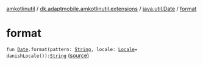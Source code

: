 [amkotlinutil](../../index.md) / [dk.adaptmobile.amkotlinutil.extensions](../index.md) / [java.util.Date](index.md) / [format](./format.md)

# format

`fun `[`Date`](https://developer.android.com/reference/java/util/Date.html)`.format(pattern: `[`String`](https://kotlinlang.org/api/latest/jvm/stdlib/kotlin/-string/index.html)`, locale: `[`Locale`](https://developer.android.com/reference/java/util/Locale.html)` = danishLocale()): `[`String`](https://kotlinlang.org/api/latest/jvm/stdlib/kotlin/-string/index.html) [(source)](https://github.com/adaptmobile-organization/amkotlinutil/tree/master/amkotlinutil/amkotlinutil/src/main/java/dk/adaptmobile/amkotlinutil/extensions/DateExtensions.kt#L29)